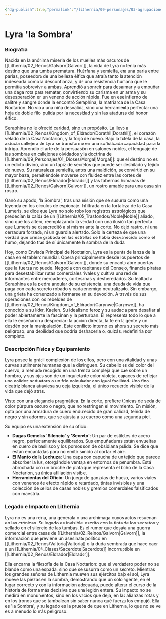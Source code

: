 ```yaml
---
{"dg-publish":true,"permalink":"/lithernia/09-personajes/03-agrupaciones/casa-noctarion/lyra-la-sombra/","tags":["[lithernia","personajes","Casa Noctarion","espionaje","semielfa","Eldrador"]}
---
```


# Lyra 'la Sombra'

### Biografía

Nacida en la anónima miseria de los muelles más oscuros de [[Lithernia/02_Reinos/Galvorn\|Galvorn]], la vida de Lyra no tenía más destino que una tumba prematura. Huérfana y semielfa, era una paria entre parias, poseedora de una belleza élfica que atraía tanto la atención indeseada como la desconfianza, y de una resistencia humana que le permitía sobrevivir a ambas. Aprendió a sonreír para desarmar y a empuñar una daga rota para rematar, convirtiendo su carisma en un arma y su desesperación en un veneno de acción rápida. Fue en ese infierno de salitre y sangre donde la encontró Seraphina, la matriarca de la Casa Noctarion. No vio a una niña desvalida, sino una herramienta perfecta: una hoja de doble filo, pulida por la necesidad y sin las ataduras del honor élfico.

Seraphina no le ofreció caridad, sino un propósito. La llevó a [[Lithernia/02_Reinos/Kingdom_of_Eldrador/Dorathil\|Dorathil]], el corazón velado de la Casa Noctarion, y la forjó de nuevo. Bajo la tutela de la casa, la astucia callejera de Lyra se transformó en una sofisticada capacidad para la intriga. Aprendió el arte de la persuasión en salones nobles, el lenguaje de las sombras en callejones olvidados y la doctrina de [[Lithernia/09_Personajes/01_Dioses/Morgal\|Morgal]]: que el destino no es un edicto divino, sino un tapiz de secretos que puede ser deshilado y tejido de nuevo. Su naturaleza semielfa, antes una maldición, se convirtió en su mayor baza, permitiéndole moverse con fluidez entre las cortes de [[Lithernia/02_Reinos/Eldrador\|Eldrador]] y las tabernas humanas de [[Lithernia/02_Reinos/Galvorn\|Galvorn]], un rostro amable para una casa sin rostro.

Ganó su apodo, 'la Sombra', tras una misión que se susurra como una leyenda en los círculos de espionaje. Infiltrada en la fortaleza de la Casa Lumeris, se dice que Lyra no solo robó los registros astrológicos que predecían la caída de un [[Lithernia/05_Trasfondos/Noble\|Noble]] aliado, sino que los alteró, reemplazando la verdad con una ilusión tan perfecta que Lumeris se desacreditó a sí misma ante la corte. No dejó rastro, ni una cerradura forzada, ni un guardia alertado. Solo la certeza de que una verdad que creían grabada en las estrellas se había desvanecido como el humo, dejando tras de sí únicamente la sombra de la duda.

Hoy, como Enviada Principal de Noctarion, Lyra es la punta de lanza de la casa en el tablero mundial. Opera principalmente desde los puertos de [[Lithernia/02_Reinos/Galvorn\|Galvorn]], donde su encanto abre puertas que la fuerza no puede. Negocia con capitanes del Consejo, financia piratas para desestabilizar rutas comerciales rivales y cultiva una red de informantes entre mercaderes, cortesanas y desheredados. Su lealtad a Seraphina es la piedra angular de su existencia, una deuda de vida que paga con cada secreto robado y cada enemigo neutralizado. Sin embargo, una grieta ha comenzado a formarse en su devoción. A través de sus operaciones con los rebeldes de [[Lithernia/02_Reinos/Kingdom_of_Eldrador/Carynwe\|Carynwe]], ha conocido a su líder, Kaelen. Su idealismo feroz y su audacia para desafiar al poder abiertamente la fascinan y la perturban. Él representa todo lo que a ella le enseñaron a despreciar: la acción directa, la fe en la gente y un desdén por la manipulación. Este conflicto interno es ahora su secreto más peligroso, una debilidad que podría deshacerla o, quizás, redefinirla por completo.

### Descripción Física y Equipamiento

Lyra posee la grácil complexión de los elfos, pero con una vitalidad y unas curvas sutilmente humanas que la distinguen. Su cabello es del color del cuervo, a menudo recogido en una trenza compleja que cae sobre un hombro, y sus ojos son de un inquietante color violeta, capaces de reflejar una calidez seductora o un frío calculador con igual facilidad. Una fina cicatriz blanca atraviesa su ceja izquierda, el único recuerdo visible de la vida que dejó atrás.

Viste con una elegancia pragmática. En la corte, prefiere túnicas de seda de color púrpura oscuro o negro, que no restringen el movimiento. En misión, opta por una armadura de cuero endurecido de gran calidad, teñida de negro y sin adornos, que se ajusta a su cuerpo como una segunda piel.

Su equipo es una extensión de su oficio:
*   **Dagas Gemelas 'Silencio' y 'Secreto'**: Un par de estiletes de acero negro, perfectamente equilibrados. Sus empuñaduras están envueltas en cuero de basilisco y los pomos son de obsidiana pulida. Se dice que están encantadas para no emitir sonido al cortar el aire.
*   **El Manto de la Lechuza**: Una capa con capucha de un tejido que parece absorber la luz, otorgándole ventaja en entornos de penumbra. Está abrochada con un broche de plata que representa el búho de la Casa Noctarion, su única afiliación visible.
*   **Herramientas del Oficio**: Un juego de ganzúas de hueso, varios viales con venenos de efecto rápido e retardado, tintas invisibles y una colección de sellos de casas nobles y gremios comerciales falsificados con maestría.

### Legado e Impacto en Lithernia

Lyra no es una reina, una generala o una archimaga cuyos actos resuenan en las crónicas. Su legado es invisible, escrito con la tinta de los secretos y sellado en el silencio de las tumbas. Es el rumor que desata una guerra comercial entre casas de [[Lithernia/02_Reinos/Galvorn\|Galvorn]], la información que previene un asesinato político en [[Lithernia/02_Reinos/Valtoria\|Valtoria]] o la duda sembrada que hace caer a un [[Lithernia/04_Clases/Sacerdote\|Sacerdote]] incorruptible en [[Lithernia/02_Reinos/Eldrador\|Eldrador]].

Ella encarna la filosofía de la Casa Noctarion: que el verdadero poder no se blande como una espada, sino que se susurra como un secreto. Mientras los grandes señores de Lithernia mueven sus ejércitos bajo el sol, Lyra mueve las piezas en la sombra, demostrando que un solo agente, en el lugar correcto y con la información adecuada, puede alterar el curso de la historia de forma más decisiva que una legión entera. Su impacto no se medirá en monumentos, sino en los vacíos que deja, en las alianzas rotas y en los tronos que se tambalean sin saber nunca qué fuerza los empujó. Ella es 'la Sombra', y su legado es la prueba de que en Lithernia, lo que no se ve es a menudo lo más peligroso.